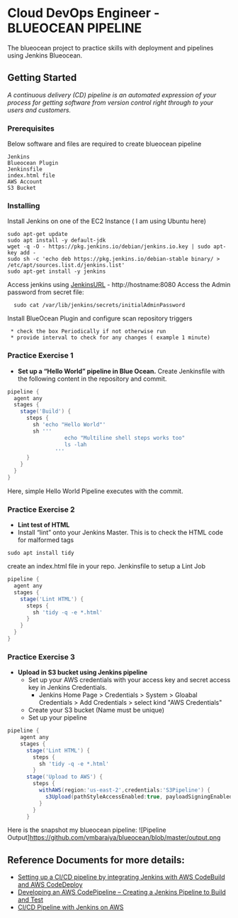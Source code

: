 
# Cloud DevOps Engineer - BLUEOCEAN PIPELINE 

The blueocean project to practice skills with deployment and pipelines using Jenkins Blueocean.

## Getting Started

*A continuous delivery (CD) pipeline is an automated expression of your process for getting software from version control right through to your users and customers.*

### Prerequisites

Below software and files are required to create blueocean pipeline

```
Jenkins
Blueocean Plugin
Jenkinsfile
index.html file
AWS Account
S3 Bucket
```

### Installing

Install Jenkins on one of the EC2 Instance ( I am using Ubuntu here)

```shell
sudo apt-get update
sudo apt install -y default-jdk
wget -q -O - https://pkg.jenkins.io/debian/jenkins.io.key | sudo apt-key add -
sudo sh -c 'echo deb https://pkg.jenkins.io/debian-stable binary/ > /etc/apt/sources.list.d/jenkins.list'
sudo apt-get install -y jenkins
```

 Access jenkins using  [JenkinsURL](http://<hostname>:8080) - http://hostname:8080
 Access the Admin password from secret file:

```shell
  sudo cat /var/lib/jenkins/secrets/initialAdminPassword
 ```
  
 Install BlueOcean Plugin and configure scan repository triggers 
  
 ```GUI
  * check the box Periodically if not otherwise run
  * provide interval to check for any changes ( example 1 minute)
 ```
 
 ### Practice Exercise 1 
 * **Set up a “Hello World” pipeline in Blue Ocean.**
 Create Jenkinsfile with the following content in the repository and commit.

```groovy
pipeline {
  agent any 
  stages {
    stage('Build') {
      steps {
        sh 'echo "Hello World"'
        sh '''
                  echo "Multiline shell steps works too"
                  ls -lah
               '''
      }
    }
  }
}
```

Here, simple Hello World Pipeline executes with the commit.

 ### Practice Exercise 2
 * **Lint test of HTML**
 * Install “lint” onto your Jenkins Master. This is to check the HTML code for malformed tags
```shell
sudo apt install tidy
```
create an index.html file in your repo.
Jenkinsfile to setup a Lint Job

```groovy
pipeline {
  agent any
  stages {
    stage('Lint HTML') {
      steps {
        sh 'tidy -q -e *.html'
      }
    }
  }
}
```

 ### Practice Exercise 3
  * **Upload in S3 bucket using Jenkins pipeline**
     * Set up your AWS credentials with your access key and secret access key in Jenkins Credentials.
          * Jenkins Home Page > Credentials > System > Gloabal Credentials > Add Credentials > select kind "AWS Credentials"
     * Create your S3 bucket (Name must be unique)
     * Set up your pipeline
          
```groovy
pipeline {
    agent any
    stages {
      stage('Lint HTML') {
        steps {
          sh 'tidy -q -e *.html'
        }
      stage('Upload to AWS') {
        steps {
          withAWS(region:'us-east-2',credentials:'S3Pipeline') {
            s3Upload(pathStyleAccessEnabled:true, payloadSigningEnabled: true, file:'index.html', bucket:'awscodepipeline-blueocean')
          }
        }
      }
```
Here is the snapshot my blueocean pipeline:
![Pipeline Output]https://github.com/vmbaraiya/blueocean/blob/master/output.png

## Reference Documents for more details:

* [Setting up a CI/CD pipeline by integrating Jenkins with AWS CodeBuild and AWS CodeDeploy](https://aws.amazon.com/blogs/devops/setting-up-a-ci-cd-pipeline-by-integrating-jenkins-with-aws-codebuild-and-aws-codedeploy/) 
* [Developing an AWS CodePipeline – Creating a Jenkins Pipeline to Build and Test](https://blog.toadworld.com/2017/12/30/developing-an-aws-codepipeline-creating-a-jenkins-pipeline-to-build-and-test) 
* [CI/CD Pipeline with Jenkins on AWS](https://medium.com/faun/ci-cd-pipeline-with-jenkins-and-aws-s3-c08a3656d381) 


